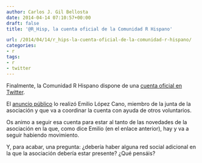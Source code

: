 ```yaml
---
author: Carlos J. Gil Bellosta
date: 2014-04-14 07:10:57+00:00
draft: false
title: '@R_Hisp, la cuenta oficial de la Comunidad R Hispano'

url: /2014/04/14/r_hips-la-cuenta-oficial-de-la-comunidad-r-hispano/
categories:
- r
tags:
- r
- twitter
---
```


Finalmente, la Comunidad R Hispano dispone de una [cuenta oficial en Twitter](https://twitter.com/R_Hisp).

El [anuncio público](http://emilopezcano.blogspot.com.es/2014/04/la-comunidad-r-hispano-se-mueve.html) lo realizó Emilio López Cano, miembro de la junta de la asociación y que va a coordinar la cuenta con ayuda de otros voluntarios.

Os animo a seguir esa cuenta para estar al tanto de las novedades de la asociación en la que, como dice Emilio (en el enlace anterior), hay y va a seguir habiendo movimiento.

Y, para acabar, una pregunta: ¿debería haber alguna red social adicional en la que la asociación debería estar presente? ¿Qué pensáis?
